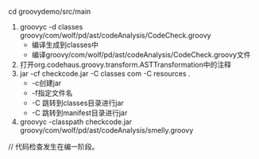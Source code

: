 cd groovydemo/src/main

1. groovyc -d classes groovy/com/wolf/pd/ast/codeAnalysis/CodeCheck.groovy
    + 编译生成到classes中
    + 编译groovy/com/wolf/pd/ast/codeAnalysis/CodeCheck.groovy文件
2. 打开org.codehaus.groovy.transform.ASTTransformation中的注释
3. jar -cf checkcode.jar -C classes com -C resources .
    + -c创建jar
    + -f指定文件名
    + -C 跳转到classes目录进行jar
    + -C 跳转到manifest目录进行jar
4. groovyc -classpath checkcode.jar groovy/com/wolf/pd/ast/codeAnalysis/smelly.groovy

// 代码检查发生在编一阶段。